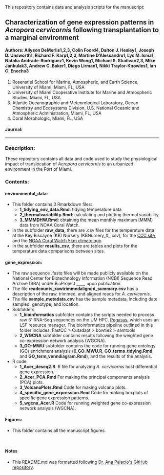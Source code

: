 This repository contains data and analysis scripts for the manuscript:

## Characterization of gene expression patterns in *Acropora cervicornis* following transplantation to a marginal environment
#### **Authors:** Allyson DeMerlis1,2,3, Colin Foord4, Dalton J. Hesley1, Joseph D. Unsworth1, Richard F. Karp1,2,3, Martine D’Alessandro1, Lys M. Isma1, Natalia Andrade-Rodriguez1, Kevin Wong1, Michael S. Studivan2,3, Mike Jankulak3, Andrew C. Baker1, Diego Lirman1, Nikki Traylor-Knowles1, Ian C. Enochs3
1. Rosenstiel School for Marine, Atmospheric, and Earth Science, University of Miami, Miami, FL, USA
2. University of Miami Cooperative Institute for Marine and Atmospheric Studies, Miami, FL, USA
3. Atlantic Oceanographic and Meteorological Laboratory, Ocean Chemistry and Ecosystems Division, U.S. National Oceanic and Atmospheric Administration, Miami, FL, USA
4. Coral Morphologic, Miami, FL, USA

#### **Journal:** 

-----

### Description:
These repository contains all data and code used to study the physiological impact of translocation of _Acropora cervicornis_ to an urbanized environment in the Port of Miami.

### Contents:

#### environmental_data:
* This folder contains 3 Rmarkdown files:
    * **1_tidying_env_data.Rmd**: tidying temperature data
    * **2_thermalvariability.Rmd**: calculating and plotting thermal variability
    * **3_MMMDHW.Rmd**: obtaining the mean monthly maximum (MMM) data from NOAA Coral Watch.
* In the subfolder **raw_data**, there are .csv files for the temperature data at the Key Biscayne (KB) Nursery (KBNursery_X_.csv), for the [CCC site](https://github.com/ademerlis/AcerCCC/blob/main/environmental_data/raw_data/Oct2020_Jan2022_1901102_urban-2020-10_(0)_Temperature.xlsx), and the [NOAA Coral Watch 5km climatology](https://github.com/ademerlis/AcerCCC/blob/main/environmental_data/raw_data/ct5km_climatology_v3.1.nc).
* In the subfolder **results_csv**, there are tables and plots for the temperature data comparisons between sites.

#### gene_expression:
* The raw sequence .fastq files will be made publicly available on the National Center for Biotechnology Information (NCBI) Sequence Read Archive (SRA) under BioProject ____, upon publication.
* The file **readcounts_rawtrimmedaligned_summary.csv** has a description of the raw, trimmed, and aligned reads for *A. cervicornis*.
* The file **sample_metadata.csv** has the sample metadata, including date sampled, genotype, and location.
* Subfolders:
    * **1_bioinformatics** subfolder contains the scripts needed to process raw 3' RNA-Seq sequences on the UM HPC, [Pegasus](https://acs-docs.readthedocs.io/pegasus/README.html), which uses an LSF resource manager. The bioinformatics pipeline outlined in this folder includes: FastQC > Cutadapt > bowtie2 > samtools
    * **2_WGCNA** subfolder contains results following the weighted gene co-expression network analysis (WGCNA).
    * **3_GO-MWU** subfolder contains the code for running gene ontology (GO) enrichment analysis (**6_GO_MWU.R**, **GO_terms_tidying.Rmd**, and **GO_term_venndiagram.Rmd**), and the results of the analysis. 
* R code:
    * **1_Acer_deseq2.R**: R file for analyzing *A. cervicornis* host differential gene expression.
    * **2_Acer_PCA.Rmd** For making the principal components analysis (PCA) plots.
    * **3_VolcanoPlots.Rmd** Code for making volcano plots.
    * **4_specific_gene_expression.Rmd** Code for making boxplots of specific gene expression patterns.
    * **5_wgcna_Acer.R** Code for running weighted gene co-expression network analysis (WGCNA).
 
#### Figures:
* This folder contains all the manuscript figures.
</br>

#### Notes
* This README.md was formatted following [Dr. Ana Palacio's GitHub repository](https://github.com/anampc/Acer_NH4_disease/tree/master).
